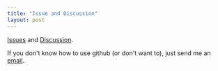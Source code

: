 ```yaml
---
title: "Issue and Discussion"
layout: post
---
```


[Issues](https://github.com/tulimid1/plotMultipleHists-matlab/issues) and [Discussion](https://github.com/tulimid1/plotMultipleHists-matlab/discussions).

If you don't know how to use github (or don't want to), just send me an [email](mailto:tulimid@udel.edu). 
